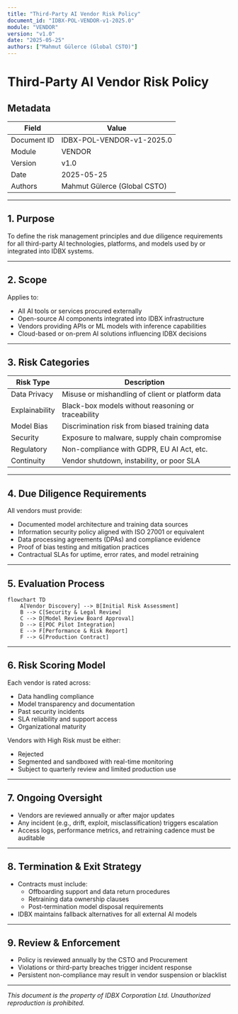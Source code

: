 ```yaml
---
title: "Third-Party AI Vendor Risk Policy"
document_id: "IDBX-POL-VENDOR-v1-2025.0"
module: "VENDOR"
version: "v1.0"
date: "2025-05-25"
authors: ["Mahmut Gülerce (Global CSTO)"]
---
```


# Third-Party AI Vendor Risk Policy

## Metadata

| Field         | Value                                  |
|---------------|----------------------------------------|
| Document ID   | IDBX-POL-VENDOR-v1-2025.0              |
| Module        | VENDOR                                 |
| Version       | v1.0                                   |
| Date          | 2025-05-25             |
| Authors       | Mahmut Gülerce (Global CSTO)           |

---

## 1. Purpose

To define the risk management principles and due diligence requirements for all third-party AI technologies, platforms, and models used by or integrated into IDBX systems.

---

## 2. Scope

Applies to:
- All AI tools or services procured externally
- Open-source AI components integrated into IDBX infrastructure
- Vendors providing APIs or ML models with inference capabilities
- Cloud-based or on-prem AI solutions influencing IDBX decisions

---

## 3. Risk Categories

| Risk Type       | Description                                     |
|------------------|-------------------------------------------------|
| Data Privacy     | Misuse or mishandling of client or platform data|
| Explainability   | Black-box models without reasoning or traceability |
| Model Bias       | Discrimination risk from biased training data   |
| Security         | Exposure to malware, supply chain compromise    |
| Regulatory       | Non-compliance with GDPR, EU AI Act, etc.       |
| Continuity       | Vendor shutdown, instability, or poor SLA       |

---

## 4. Due Diligence Requirements

All vendors must provide:
- Documented model architecture and training data sources
- Information security policy aligned with ISO 27001 or equivalent
- Data processing agreements (DPAs) and compliance evidence
- Proof of bias testing and mitigation practices
- Contractual SLAs for uptime, error rates, and model retraining

---

## 5. Evaluation Process

```mermaid
flowchart TD
    A[Vendor Discovery] --> B[Initial Risk Assessment]
    B --> C[Security & Legal Review]
    C --> D[Model Review Board Approval]
    D --> E[POC Pilot Integration]
    E --> F[Performance & Risk Report]
    F --> G[Production Contract]
```

---

## 6. Risk Scoring Model

Each vendor is rated across:

- Data handling compliance
- Model transparency and documentation
- Past security incidents
- SLA reliability and support access
- Organizational maturity

Vendors with High Risk must be either:
- Rejected
- Segmented and sandboxed with real-time monitoring
- Subject to quarterly review and limited production use

---

## 7. Ongoing Oversight

- Vendors are reviewed annually or after major updates
- Any incident (e.g., drift, exploit, misclassification) triggers escalation
- Access logs, performance metrics, and retraining cadence must be auditable

---

## 8. Termination & Exit Strategy

- Contracts must include:
  - Offboarding support and data return procedures
  - Retraining data ownership clauses
  - Post-termination model disposal requirements
- IDBX maintains fallback alternatives for all external AI models

---

## 9. Review & Enforcement

- Policy is reviewed annually by the CSTO and Procurement
- Violations or third-party breaches trigger incident response
- Persistent non-compliance may result in vendor suspension or blacklist

---

*This document is the property of IDBX Corporation Ltd. Unauthorized reproduction is prohibited.*
